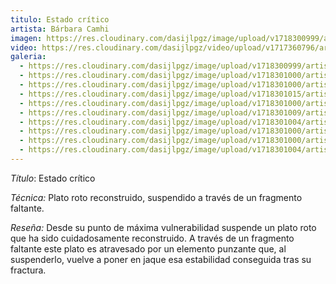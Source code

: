 ```yaml
---
titulo: Estado crítico
artista: Bárbara Camhi
imagen: https://res.cloudinary.com/dasijlpgz/image/upload/v1718300999/artistas/B%C3%A1rbara%20Camhi/Estado%20cr%C3%ADtico/P1090527.jpg
video: https://res.cloudinary.com/dasijlpgz/video/upload/v1717360796/artistas/B%C3%A1rbara%20Camhi/Estado%20cr%C3%ADtico/Sin_t%C3%ADtulo.mp4
galeria:
  - https://res.cloudinary.com/dasijlpgz/image/upload/v1718300999/artistas/B%C3%A1rbara%20Camhi/Estado%20cr%C3%ADtico/P1090527.jpg
  - https://res.cloudinary.com/dasijlpgz/image/upload/v1718301000/artistas/B%C3%A1rbara%20Camhi/Estado%20cr%C3%ADtico/P1090535.jpg
  - https://res.cloudinary.com/dasijlpgz/image/upload/v1718301000/artistas/B%C3%A1rbara%20Camhi/Estado%20cr%C3%ADtico/P1090534.jpg
  - https://res.cloudinary.com/dasijlpgz/image/upload/v1718301015/artistas/B%C3%A1rbara%20Camhi/Estado%20cr%C3%ADtico/P1090543.jpg
  - https://res.cloudinary.com/dasijlpgz/image/upload/v1718301000/artistas/B%C3%A1rbara%20Camhi/Estado%20cr%C3%ADtico/P1090539.jpg
  - https://res.cloudinary.com/dasijlpgz/image/upload/v1718301009/artistas/B%C3%A1rbara%20Camhi/Estado%20cr%C3%ADtico/P1090530.jpg
  - https://res.cloudinary.com/dasijlpgz/image/upload/v1718301004/artistas/B%C3%A1rbara%20Camhi/Estado%20cr%C3%ADtico/P1090540.jpg
  - https://res.cloudinary.com/dasijlpgz/image/upload/v1718301000/artistas/B%C3%A1rbara%20Camhi/Estado%20cr%C3%ADtico/P1090531.jpg
  - https://res.cloudinary.com/dasijlpgz/image/upload/v1718301000/artistas/B%C3%A1rbara%20Camhi/Estado%20cr%C3%ADtico/P1090538.jpg
  - https://res.cloudinary.com/dasijlpgz/image/upload/v1718301004/artistas/B%C3%A1rbara%20Camhi/Estado%20cr%C3%ADtico/P1090542.jpg
---
```

*Título*: Estado crítico

*Técnica:* Plato roto reconstruido, suspendido a través de un fragmento faltante.

*Reseña:* Desde su punto de máxima vulnerabilidad suspende un plato roto que ha sido cuidadosamente reconstruido. A través de un fragmento faltante este plato es atravesado por un elemento punzante que, al suspenderlo, vuelve a poner en jaque esa estabilidad conseguida tras su fractura.
